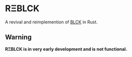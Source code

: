 # RΞBLCK
A revival and reimplemention of [BLCK](https://github.com/FlowVix/BLCK) in Rust.

## Warning
**RΞBLCK is in very early development and is not functional.**